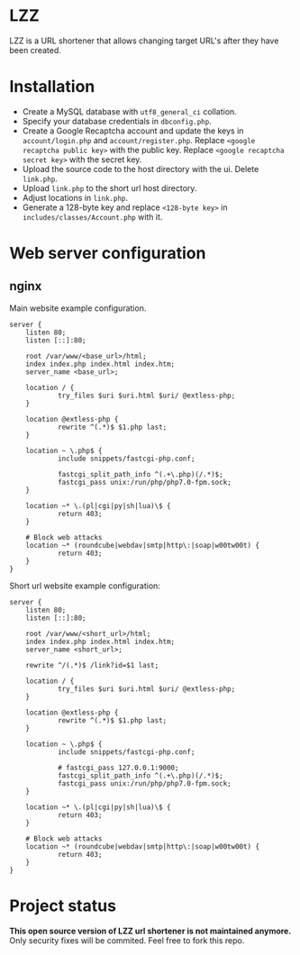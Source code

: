 # LZZ
LZZ is a URL shortener that allows changing target URL's after they have been created.
# Installation
* Create a MySQL database with `utf8_general_ci` collation.
* Specify your database credentials in `dbconfig.php`.
* Create a Google Recaptcha account and update the keys in `account/login.php` and `account/register.php`.
  Replace `<google recaptcha public key>` with the public key.
  Replace `<google recaptcha secret key>` with the secret key.
* Upload the source code to the host directory with the ui. Delete `link.php`.
* Upload `link.php` to the short url host directory.
* Adjust locations in `link.php`.
* Generate a 128-byte key and replace `<128-byte key>` in `includes/classes/Account.php` with it.
# Web server configuration
## nginx
Main website example configuration.
```
server {
	listen 80;
	listen [::]:80;

	root /var/www/<base_url>/html;
	index index.php index.html index.htm;
	server_name <base_url>;

	location / {
			try_files $uri $uri.html $uri/ @extless-php;
	}

	location @extless-php {
			rewrite ^(.*)$ $1.php last;
	}

	location ~ \.php$ {
			include snippets/fastcgi-php.conf;

			fastcgi_split_path_info ^(.+\.php)(/.*)$;
			fastcgi_pass unix:/run/php/php7.0-fpm.sock;
	}

	location ~* \.(pl|cgi|py|sh|lua)\$ {
			return 403;
	}

	# Block web attacks
	location ~* (roundcube|webdav|smtp|http\:|soap|w00tw00t) {
			return 403;
	}
}
```
Short url website example configuration:
```
server {
	listen 80;
	listen [::]:80;

	root /var/www/<short_url>/html;
	index index.php index.html index.htm;
	server_name <short_url>;

	rewrite ^/(.*)$ /link?id=$1 last;

	location / {
			try_files $uri $uri.html $uri/ @extless-php;
	}

	location @extless-php {
			rewrite ^(.*)$ $1.php last;
	}

	location ~ \.php$ {
			include snippets/fastcgi-php.conf;

			# fastcgi_pass 127.0.0.1:9000;
			fastcgi_split_path_info ^(.+\.php)(/.*)$;
			fastcgi_pass unix:/run/php/php7.0-fpm.sock;
	}

	location ~* \.(pl|cgi|py|sh|lua)\$ {
			return 403;
	}

	# Block web attacks
	location ~* (roundcube|webdav|smtp|http\:|soap|w00tw00t) {
			return 403;
	}
}
```
# Project status
**This open source version of LZZ url shortener is not maintained anymore.**
Only security fixes will be commited.
Feel free to fork this repo.